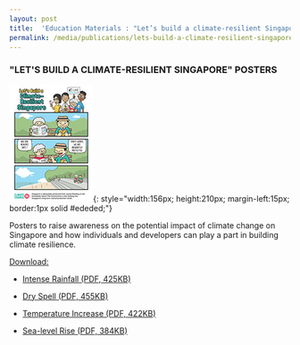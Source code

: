 ```yaml
---
layout: post
title:  'Education Materials : "Let’s build a climate-resilient Singapore” Posters'
permalink: /media/publications/lets-build-a-climate-resilient-singapore-posters
---
```



### "LET'S BUILD A CLIMATE-RESILIENT SINGAPORE" POSTERS

![Let’s build a climate-resilient Singapore” Posters](/images/lets-build-a-climate-resilient-singapore-posters.jpg "Let’s build a climate-resilient Singapore” Posters"){: style="width:156px; height:210px; margin-left:15px; border:1px solid #ededed;"}

Posters to raise awareness on the potential impact of climate change on Singapore and how individuals and developers can play a part in building climate resilience.

<u>Download:</u>

* [<a href="/docs/default-source/publications/lets-build-a-climate-resilient-singapore-intense-rainfall.pdf" target="_blank">Intense Rainfall (PDF, 425KB)</a>](/docs/default-source//publications/lets-build-a-climate-resilient-singapore-intense-rainfall.pdf)

* [<a href="/docs/default-source/publications/lets-build-a-climate-resilient-singapore-dry-spell.pdf" target="_blank">Dry Spell (PDF, 455KB)</a>](/docs/default-source/publications/lets-build-a-climate-resilient-singapore-dry-spell.pdf)

* [<a href="/docs/default-source/publications/lets-build-a-climate-resilient-singapore-temperature-increase.pdf" target="_blank">Temperature Increase (PDF, 422KB)</a>](/docs/default-source/publications/lets-build-a-climate-resilient-singapore-temperature-increase.pdf)

* [<a href="/docs/default-source/publications/lets-build-a-climate-resilient-singapore-sea-level-rise.pdf" target="_blank">Sea-level Rise (PDF, 384KB)</a>](/docs/default-source/publications/lets-build-a-climate-resilient-singapore-sea-level-rise.pdf)

